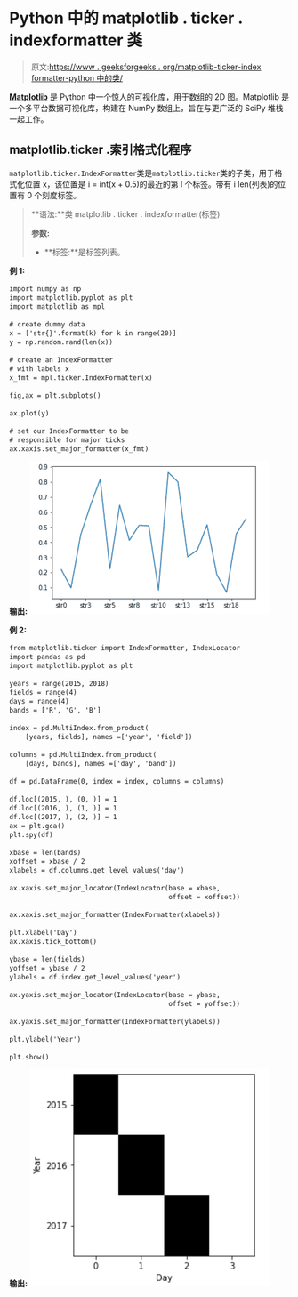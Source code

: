 # Python 中的 matplotlib . ticker . indexformatter 类

> 原文:[https://www . geeksforgeeks . org/matplotlib-ticker-index formatter-python 中的类/](https://www.geeksforgeeks.org/matplotlib-ticker-indexformatter-class-in-python/)

**[Matplotlib](https://www.geeksforgeeks.org/python-introduction-matplotlib/)** 是 Python 中一个惊人的可视化库，用于数组的 2D 图。Matplotlib 是一个多平台数据可视化库，构建在 NumPy 数组上，旨在与更广泛的 SciPy 堆栈一起工作。

## matplotlib.ticker .索引格式化程序

`matplotlib.ticker.IndexFormatter`类是`matplotlib.ticker`类的子类，用于格式化位置 x，该位置是 i = int(x + 0.5)的最近的第 I 个标签。带有 i len(列表)的位置有 0 个刻度标签。

> **语法:**类 matplotlib . ticker . indexformatter(标签)
> 
> **参数:**
> 
> *   **标签:**是标签列表。

**例 1:**

```
import numpy as np
import matplotlib.pyplot as plt
import matplotlib as mpl

# create dummy data    
x = ['str{}'.format(k) for k in range(20)]
y = np.random.rand(len(x))

# create an IndexFormatter 
# with labels x
x_fmt = mpl.ticker.IndexFormatter(x)

fig,ax = plt.subplots()

ax.plot(y)

# set our IndexFormatter to be
# responsible for major ticks
ax.xaxis.set_major_formatter(x_fmt)
```

**输出:**
![](img/8ce2ceb7ce17e313a5c049249d504b0b.png)

**例 2:**

```
from matplotlib.ticker import IndexFormatter, IndexLocator
import pandas as pd
import matplotlib.pyplot as plt

years = range(2015, 2018)
fields = range(4)
days = range(4)
bands = ['R', 'G', 'B']

index = pd.MultiIndex.from_product(
    [years, fields], names =['year', 'field'])

columns = pd.MultiIndex.from_product(
    [days, bands], names =['day', 'band'])

df = pd.DataFrame(0, index = index, columns = columns)

df.loc[(2015, ), (0, )] = 1
df.loc[(2016, ), (1, )] = 1
df.loc[(2017, ), (2, )] = 1
ax = plt.gca()
plt.spy(df)

xbase = len(bands)
xoffset = xbase / 2
xlabels = df.columns.get_level_values('day')

ax.xaxis.set_major_locator(IndexLocator(base = xbase,
                                        offset = xoffset))

ax.xaxis.set_major_formatter(IndexFormatter(xlabels))

plt.xlabel('Day')
ax.xaxis.tick_bottom()

ybase = len(fields)
yoffset = ybase / 2
ylabels = df.index.get_level_values('year')

ax.yaxis.set_major_locator(IndexLocator(base = ybase, 
                                        offset = yoffset))

ax.yaxis.set_major_formatter(IndexFormatter(ylabels))

plt.ylabel('Year')

plt.show()
```

**输出:**
![](img/9a7e2609f7f0b0b36cb8b8a1e250abff.png)